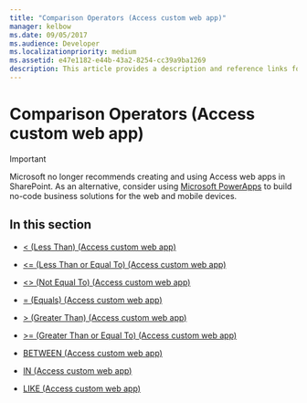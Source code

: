 ```yaml
---
title: "Comparison Operators (Access custom web app)"  
manager: kelbow
ms.date: 09/05/2017
ms.audience: Developer  
ms.localizationpriority: medium
ms.assetid: e47e1182-e44b-43a2-8254-cc39a9ba1269
description: This article provides a description and reference links for comparison operators (access custom web app).
---
```


# Comparison Operators (Access custom web app)

> [!IMPORTANT]
> Microsoft no longer recommends creating and using Access web apps in SharePoint. As an alternative, consider using [Microsoft PowerApps](https://powerapps.microsoft.com/) to build no-code business solutions for the web and mobile devices. 
  
## In this section

- [\< (Less Than) (Access custom web app)](less-thanaccess-custom-web-app.md)

- [\<= (Less Than or Equal To) (Access custom web app)](equalsless-than-or-equal-toaccess-custom-web-app.md)

- [\<\> (Not Equal To) (Access custom web app)](not-equal-toaccess-custom-web-app.md)

- [= (Equals) (Access custom web app)](equalsequalsaccess-custom-web-app.md)

- [\> (Greater Than) (Access custom web app)](greater-thanaccess-custom-web-app.md)

- [\>= (Greater Than or Equal To) (Access custom web app)](equalsgreater-than-or-equal-toaccess-custom-web-app.md)

- [BETWEEN (Access custom web app)](between-access-custom-web-app.md)

- [IN (Access custom web app)](in-access-custom-web-app.md)

- [LIKE (Access custom web app)](like-access-custom-web-app.md)

